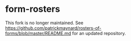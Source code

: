 # form-rosters

This fork is no longer maintained. See https://github.com/patrickmaynard/rosters-of-forms/blob/master/README.md for an updated repository.
